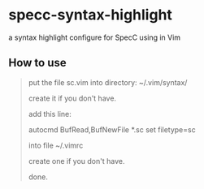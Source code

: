 specc-syntax-highlight
======================

a syntax highlight configure for SpecC using in Vim

## How to use
> put the file sc.vim into directory: ~/.vim/syntax/
> 
> create it if you don't have.
>
> add this line:
>
> autocmd BufRead,BufNewFile \*.sc set filetype=sc 
>
> into file ~/.vimrc
>
> create one if you don't have.
>
> done.
